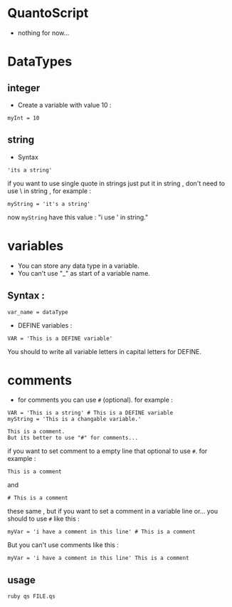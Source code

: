 # QuantoScript
- nothing for now...

# DataTypes

## integer
- Create a variable with value 10 :
```qs
myInt = 10
```

## string
- Syntax
```qs
'its a string'
```
if you want to use single quote in strings just put it in string , don't need to use \ in string , for example :
```qs
myString = 'it's a string'
```
now `myString` have this value : "i use ' in string."


# variables
- You can store any data type in a variable.
- You can't use "_" as start of a variable name.

## Syntax :
```qs
var_name = dataType
```

- DEFINE variables :
```qs
VAR = 'This is a DEFINE variable'
```
You should to write all variable letters in capital letters for DEFINE.

# comments
- for comments you can use `#` (optional).
 for example :

```qs
VAR = 'This is a string' # This is a DEFINE variable
myString = 'This is a changable variable.'

This is a comment.
But its better to use "#" for comments...
```
if you want to set comment to a empty line that optional to use `#`. for example :
```qs
This is a comment
```
and
```qs
# This is a comment
```
these same , but if you want to set a comment in a variable line or... you should to use `#` like this :
```qs
myVar = 'i have a comment in this line' # This is a comment
```
But you can't use comments like this :
```qs
myVar = 'i have a comment in this line' This is a comment
```

## usage
```bash
ruby qs FILE.qs
```
